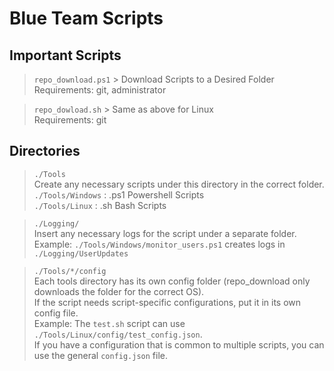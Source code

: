 # Blue Team Scripts

## Important Scripts
> `repo_download.ps1` > Download Scripts to a Desired Folder \
> Requirements: git, administrator

> `repo_dowload.sh` > Same as above for Linux \
> Requirements: git

## Directories
> `./Tools` \
> Create any necessary scripts under this directory in the correct folder. \
> `./Tools/Windows` : .ps1 Powershell Scripts \
> `./Tools/Linux` : .sh Bash Scripts

> `./Logging/` \
> Insert any necessary logs for the script under a separate folder. \
> Example: `./Tools/Windows/monitor_users.ps1` creates logs in `./Logging/UserUpdates`

> `./Tools/*/config` \
> Each tools directory has its own config folder (repo_download only downloads the folder for the correct OS). \
> If the script needs script-specific configurations, put it in its own config file. \
> Example: The `test.sh` script can use `./Tools/Linux/config/test_config.json`. \
> If you have a configuration that is common to multiple scripts, you can use the general `config.json` file.
